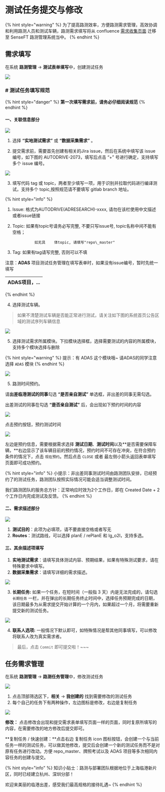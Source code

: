 # 测试任务提交与修改

{% hint style="warning" %}
为了提高路测效率，方便路测需求管理，高效协调和利用路测人员和测试车辆，路测需求填写将从 confluence [需求收集页面](http://confluence.sensetime.com/pages/viewpage.action?pageId=55528516) 迁移至 SenseFT 路测管理系统当中。
{% endhint %}

## 需求填写

在系统 **路测管理** -&gt; **测试表单填写**中，创建测试任务

![](.gitbook/assets/image%20%2828%29.png)

### **\# 测试任务填写规范** 

{% hint style="danger" %}
**第一次填写需求前，请务必仔细阅读规范**
{% endhint %}

#### 一、关联信息部分

![](.gitbook/assets/image%20%2882%29.png)

1. 选择 **“实地测试需求”** 或 **“数据采集需求”** 。

2. 提交需求前，需要首先创建有相关的Jira issue，然后在系统中填写该 issue 编号，如下图的 AUTODRIVE-2073，填写后点击 “+” 号进行确定，支持填写多个 issue 编号。

![](.gitbook/assets/image%20%2891%29.png)

3. 填写代码 tag 或 topic，两者至少填写一项，用于识别并拉取代码进行编译测试，支持多个 topic,按照规范请不要填写 gitlab branch 地址。

{% hint style="info" %}
1. Issue:   格式为AUTODRIVE\(ADRESEARCH\)-xxxx, 请勿在该栏使用中文描述或者issue链接
2. Topic:   如果有topic号请务必写完整, 不要只写issue号, topic名称中间不能有空格；

                 如无具    体topic, 请填写"repo\_master"

3. Tag:      如果有tag请写完整, 否则可以不填

注意：**ADAS** 项目测试任务管理在填写表单时，如果没有issue编号，暂时先统一填写

| ADAS项目，...       |
| :--- |
{% endhint %}

4. 选择测试车辆。

> 如果不清楚测试车辆是否能正常进行测试，请关注如下图的系统首页公告区域的测试序列车辆信息

![](.gitbook/assets/image%20%2890%29.png)

5. 选择测试需求所属模块。下拉模块选择框，选择需要测试的内容的所属模块，支持多个模块选择与删除

{% hint style="warning" %}
提示：有 ADAS 这个模块哦~ 请ADAS的同学注意选择  `ADAS` 模块
{% endhint %}

![](.gitbook/assets/image%20%2836%29.png)



5. 路测时间预约。

请**出差临港测试的同事**勾选 **“是否亲自测试”** 单选框，非出差的同事无需勾选。

出差测试的同事在勾选 **“是否亲自测试”** 后，会出现如下预约时间的内容

![](.gitbook/assets/image%20%2852%29.png)

点击预约按钮，预约测试时间

![](.gitbook/assets/image%20%2871%29.png)

左边是预约信息，需要根据需求选择 **测试日期**、**测试时间**以及**是否需要保障车辆，**右边显示了该车辆目前的预约情况，预约时间不可存在冲突，在符合预约条件的情况下，点击 `现在预约`。然后点击 `CLOSE` 或者 最左侧小箭头返回表单填写页面即可成功预约。

{% hint style="info" %}
小提示：非出差同事测试时间由路测团队安排，已经预约了的测试任务，路测团队按照实际情况可能会适当调整测试时间。

我们路测团队的服务总方针：正常响应时效为2个工作日，即在 Created Date + 2个工作日内完成测试及反馈。
{% endhint %}

#### 二、需求描述部分

![](.gitbook/assets/image%20%2817%29.png)

1. **测试目的**：此项为必填项，请不要直接空格或者写无
2. **Routes**：测试路线，可以选择 planE / rePlanE 和 lg\_o2l，支持多选。

#### 三、其余描述项填写

1. **实地测试需求**：请填写具体测试内容、预期结果，如果有特殊测试要求，请在特殊要求中填写。 
2. **数据采集需求**：请填写详细的需求描述。

![](.gitbook/assets/image%20%2859%29.png)

   3. **长期任务:** 如果一个任务，在短时间（一般指 3 天）内是无法完成的，请勾选 `长期任务` 一栏，并在弹出的长期任务终止时间中，选择任务预期完成的日期，该日期最多为从需求提交开始计算的一个月内，如果超过一个月，将需要重新提交新的测试任务。

![](.gitbook/assets/image%20%2884%29.png)

4. **联系人选项:** 一般情况下默认即可，如特殊情况是帮其他同事填写，可以修改将联系人改为真实需求者。

> 最后，点击 `Commit` 即可提交啦！~~~



## 任务需求管理

在系统 **路测管理** -&gt; **路测任务管理**中，修改测试任务

![](.gitbook/assets/image%20%285%29.png)

1. 点击顶部筛选区下，**相关** -&gt; **我创建的**  找到需要修改的测试任务
2. 每个自己的任务下有两种操作，左边图标是修改，右边是复制任务

![](.gitbook/assets/image%20%2874%29.png)

**修改：** 点击修改会出现和提交需求表单填写页面一样的页面，同时复原所填写的内容，在需要修改的地方修改后提交即可。

**复制任务 / 快速创建：**点击右边 复制任务 icon 图标按钮，会创建一个与当前任务一样的测试任务，可以做其他修改，提交后会创建一个新的测试任务而不是对原有任务进行改动。方便 repo\_master、牌照考试以及 ADAS 项目等多次相同内容任务的创建与提交。





{% hint style="info" %}
知识小贴士：路测与部署团队根据地位于上海临港新片区，同时已经建立杭州、深圳分部！

欢迎来美丽的临港出差，感受我们最高规格的接待礼遇~
{% endhint %}







